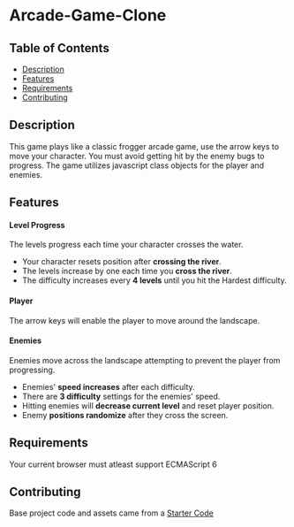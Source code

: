 # Arcade-Game-Clone

## Table of Contents

* [Description](#Description)
* [Features](#Features)
* [Requirements](#Requirements)
* [Contributing](#Contributing)

## Description

This game plays like a classic frogger arcade game, use the arrow keys to move your character. You must avoid getting hit by the enemy bugs to progress. The game utilizes javascript class objects for the player and enemies.

## Features

#### Level Progress

The levels progress each time your character crosses the water.

- Your character resets position after **crossing the river**.
- The levels increase by one each time you **cross the river**.
- The difficulty increases every **4 levels** until you hit the Hardest difficulty.

#### Player

The arrow keys will enable the player to move around the landscape.

#### Enemies

Enemies move across the landscape attempting to prevent the player from progressing.

- Enemies' **speed increases** after each difficulty.
- There are **3 difficulty** settings for the enemies' speed.
- Hitting enemies will **decrease current level** and reset player position.
- Enemy **positions randomize** after they cross the screen.

## Requirements

Your current browser must atleast support ECMAScript 6

## Contributing

Base project code and assets came from a [Starter Code](https://github.com/udacity/frontend-nanodegree-arcade-game)
